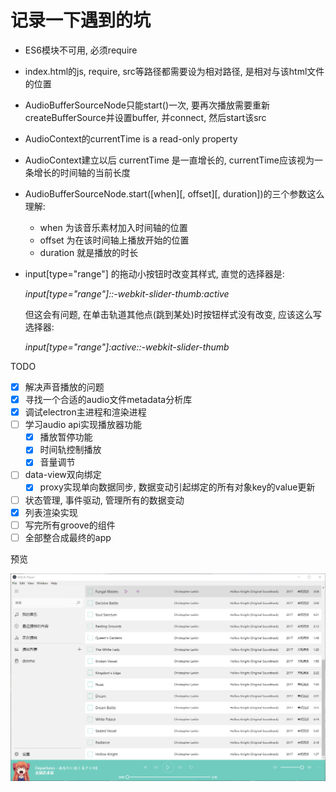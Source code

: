 # 记录一下遇到的坑

- ES6模块不可用, 必须require
- index.html的js, require, src等路径都需要设为相对路径, 是相对与该html文件的位置
- AudioBufferSourceNode只能start()一次, 要再次播放需要重新createBufferSource并设置buffer, 并connect, 然后start该src
- AudioContext的currentTime is a read-only property
- AudioContext建立以后 currentTime 是一直增长的, currentTime应该视为一条增长的时间轴的当前长度
- AudioBufferSourceNode.start([when][, offset][, duration])的三个参数这么理解:
  - when 为该音乐素材加入时间轴的位置
  - offset 为在该时间轴上播放开始的位置
  - duration 就是播放的时长
- input[type="range"] 的拖动小按钮时改变其样式, 直觉的选择器是:

  *input[type="range"]::-webkit-slider-thumb:active*

  但这会有问题, 在单击轨道其他点(跳到某处)时按钮样式没有改变, 应该这么写选择器:
  
  *input[type="range"]:active::-webkit-slider-thumb*

TODO

- [x] 解决声音播放的问题
- [x] 寻找一个合适的audio文件metadata分析库
- [x] 调试electron主进程和渲染进程
- [ ] 学习audio api实现播放器功能
  - [x] 播放暂停功能
  - [x] 时间轨控制播放
  - [x] 音量调节
- [ ] data-view双向绑定
  - [x] proxy实现单向数据同步, 数据变动引起绑定的所有对象key的value更新
- [ ] 状态管理, 事件驱动, 管理所有的数据变动
- [x] 列表渲染实现
- [ ] 写完所有groove的组件
- [ ] 全部整合成最终的app

预览

![Alt preview](assets\sample.jpg)
